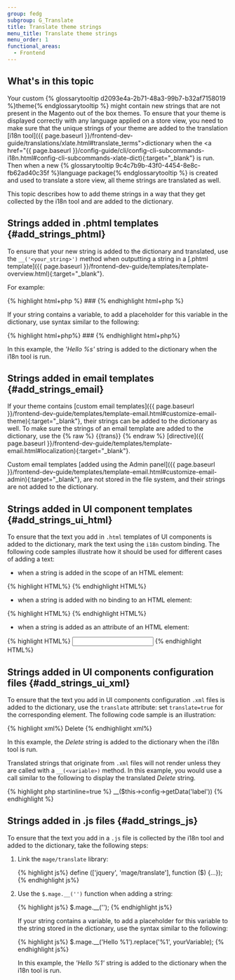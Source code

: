 ```yaml
---
group: fedg
subgroup: G_Translate
title: Translate theme strings
menu_title: Translate theme strings
menu_order: 1
functional_areas:
  - Frontend
---
```


## What's in this topic ##

Your custom {% glossarytooltip d2093e4a-2b71-48a3-99b7-b32af7158019 %}theme{% endglossarytooltip %} might contain new strings that are not present in the Magento out of the box themes. To ensure that your theme is displayed correctly with any language applied on a store view, you need to make sure that the unique strings of your theme are added to the translation [i18n tool]({{ page.baseurl }}/frontend-dev-guide/translations/xlate.html#translate_terms">dictionary</a> when the <a href="{{ page.baseurl }}/config-guide/cli/config-cli-subcommands-i18n.html#config-cli-subcommands-xlate-dict){:target="_blank"} is run.
Then when a new {% glossarytooltip 9c4c7b9b-43f0-4454-8e8c-fb62ad40c35f %}language package{% endglossarytooltip %} is created and used to translate a store view, all theme strings are translated as well.

This topic describes how to add theme strings in a way that they get collected by the i18n tool and are added to the dictionary.

## Strings added in .phtml templates {#add_strings_phtml}

To ensure that your new string is added to the dictionary and translated, use the `__('<your_string>')` method when outputting a string in a [.phtml template]({{ page.baseurl }}/frontend-dev-guide/templates/template-overview.html){:target="_blank"}.

For example:

{% highlight html+php %}
	### <?php echo __('Create Backup') ?>
{% endhighlight html+php %}

If your string contains a variable, to add a placeholder for this variable in the dictionary, use syntax similar to the following:

{% highlight html+php%}
    ### <?php echo sprintf(__('Hello %s'), $yourVariable) ?>
{% endhighlight html+php%}

In this example, the <i>'Hello %s'</i> string is added to the dictionary when the i18n tool is run.

## Strings added in email templates {#add_strings_email}

If your theme contains [custom email templates]({{ page.baseurl }}/frontend-dev-guide/templates/template-email.html#customize-email-theme){:target="_blank"}, their strings can be added to the dictionary as well.
To make sure the strings of an email template are added to the dictionary, use the  {% raw %} {{trans}}  {% endraw %} [directive]({{ page.baseurl }}/frontend-dev-guide/templates/template-email.html#localization){:target="_blank"}.

Custom email templates [added using the Admin panel]({{ page.baseurl }}/frontend-dev-guide/templates/template-email.html#customize-email-admin){:target="_blank"}, are not stored in the file system, and their strings are not added to the dictionary.

## Strings added in UI component templates {#add_strings_ui_html}

To ensure that the text you add in `.html` templates of UI components is added to the dictionary, mark the text using the `i18n` custom binding. The following code samples illustrate how it should be used for different cases of adding a text:

- when a string is added in the scope of an HTML element:

{% highlight HTML%}
    <span data-bind="i18n: 'Sign In'"></span>
{% endhighlight HTML%}

- when a string is added with no binding to an HTML element:

{% highlight HTML%}
    <!-- ko i18n: 'You have no items in your shopping cart.' --><!-- /ko -->
{% endhighlight HTML%}

- when a string is added as an attribute of an HTML element:

{% highlight HTML%}
    <input type="text" data-bind="attr: {placeholder: $t('First Name')}" />
{% endhighlight HTML%}

## Strings added in UI components configuration files {#add_strings_ui_xml}

To ensure that the text you add in UI components configuration `.xml` files is added to the dictionary, use the `translate` attribute: set `translate=true` for the corresponding element. The following code sample is an illustration:

{% highlight xml%}
    <item name="label" xsi:type="string" translate="true">Delete</item>
{% endhighlight xml%}

In this example, the *Delete* string is added to the dictionary when the i18n tool is run.

Translated strings that originate from `.xml` files will not render unless they are called with a `__(<variable>)` method.
In this example, you would use a call similar to the following to display the translated *Delete* string.

{% highlight php startinline=true %}
__($this->config->getData('label'))
{% endhighlight %}

## Strings added in .js files {#add_strings_js}

To ensure that the text you add in a <code>.js</code> file is collected by the i18n tool and added to the dictionary, take the following steps:
<ol>
<li>Link the <code>mage/translate</code> library:

{% highlight js%}
	define (['jquery', 'mage/translate'], function ($) {...});
{% endhighlight js%}
</li>
<li>Use the <code>$.mage.__('')</code> function when adding a string:

{% highlight js%}
	$.mage.__('<string>');
{% endhighlight js%}

If your string contains a variable, to add a placeholder for this variable to the string stored in the dictionary, use the syntax similar to the following:

{% highlight js%}
    $.mage.__('Hello %1').replace('%1', yourVariable);
{% endhighlight js%}

In this example, the <i>'Hello %1'</i> string is added to the dictionary when the i18n tool is run.

</li>
</ol>
